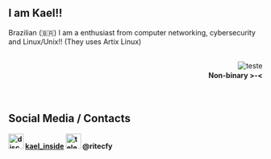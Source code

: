 ## I am Kael!!


 
  Brazilian (🇧🇷) I am a enthusiast from computer networking, cybersecurity and Linux/Unix!! (They uses Artix Linux) 


<div style="display: inline_block"><br>
   
  <img align="right" src="https://github.com/user-attachments/assets/765ce3c4-da36-4ee5-90d2-f003f6caa28d" alt="teste" >
    <h4 align="right"> Non-binary >-< </h4>
 </div>


<br>

## Social Media / Contacts

 __<img src="https://cdn.prod.website-files.com/6257adef93867e50d84d30e2/636e0a6918e57475a843f59f_icon_clyde_black_RGB.svg" alt="discord" width="30" height="30">  [kael_inside](https://discord.com/users/703731120235085895) <img src="https://www.svgrepo.com/show/452115/telegram.svg" alt="telegram" width="30" height="30">  @ritecfy__ 
  


